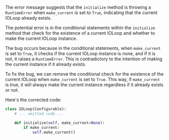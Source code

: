 The error message suggests that the `initialize` method is throwing a `RuntimeError` when `make_current` is set to `True`, indicating that the current IOLoop already exists.

The potential error is in the conditional statements within the `initialize` method that check for the existence of a current IOLoop and whether to make the current IOLoop instance.

The bug occurs because in the conditional statements, when `make_current` is set to `True`, it checks if the current IOLoop instance is none, and if it is not, it raises a `RuntimeError`. This is contradictory to the intention of making the current instance if it already exists.

To fix the bug, we can remove the conditional check for the existence of the current IOLoop when `make_current` is set to `True`. This way, if `make_current` is true, it will always make the current instance regardless if it already exists or not.

Here's the corrected code:
```python
class IOLoop(Configurable):
    # ... omitted code ...

    def initialize(self, make_current=None):
        if make_current:
            self.make_current()
```